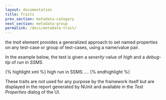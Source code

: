 ```yaml
---
layout: documentation
title: Traits
prev_section: metadata-category
next_section: metadata-group
permalink: /docs/metadata-trait/
---
```

the *trait* element provides a generalized approach to set named properties on any test-case or group of test-cases, using a name/value pair.

In the example below, the test is given a *severity* value of *high* and a *debug-tip* of *run in SSMS*.

{% highlight xml %}
<test name="...">
  <trait name="severity">high</trait>
  <trait name="debug-tip">run in SSMS</trait>
  ....
</test>
{% endhighlight %}

These traits are not used for any purpose by the framework itself but are displayed in the report generated by NUnit and available in the *Test Properties* dialog of the UI.
